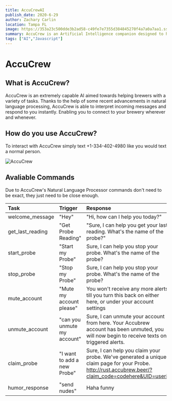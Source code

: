 ```yaml
---
title: AccuCrewAI
publish_date: 2020-6-29
author: Zachary Carlin
location: Tampa FL
image: https://353a23c500dde3b2ad58-c49fe7e7355d384845270f4a7a0a7aa1.ssl.cf2.rackcdn.com/5edd8a5f4d7c220008625fff/screenshot.png
summary: AccuCrew is an Artificial Intelligence companion designed to help you monitor your brewery.
tags: ["AI","Javascript"]
---
```


# AccuCrew

## What is AccuCrew?
AccuCrew is an extremely capable AI aimed towards helping brewers with a variety of tasks. Thanks to the help of some recent advancements in natural language processing, AccuCrew is able to interpret incoming messages and respond to you instantly. Enabling you to connect to your brewery wherever and whenever.

## How do you use AccuCrew? 
To interact with AccuCrew simply text +1-334-402-4980 like you would text a normal person. 



![AccuCrew](https://accubrew.io/accuBud.jpeg)


## Avaliable Commands
Due to AccuCrew's Natural Language Processor commands don't need to be exact, they just need to be close enough.

| Task | Trigger | Response |
| :------------- | :--------- | :----------- |
|  welcome_message | "Hey"   |  "Hi, how can I help you today?"|
| get_last_reading  | "Get Probe Reading" | "Sure, I can help you get your last reading. What's the name of the probe?" |
| start_probe |"Start my Probe"  | Sure, I can help you stop your probe. What's the name of the probe?|
| stop_probe |"Stop my Probe"  | Sure, I can help you stop your probe. What's the name of the probe?|
| mute_account | "Mute my account please" | You won't receive any more alerts till you turn this back on either here, or under your account settings|
|unmute_account| "can you unmute my account"|Sure, I can unmute your account from here. Your Accubrew account has been unmuted, you will now begin to receive texts on triggered alerts.|
| claim_probe |"I want to add a new Probe"|Sure, I can help you claim your probe. We've generated a unique claim page for your Probe. http://rust.accubrew.beer/?claim_code=codehere&UID=userid|
|humor_response|"send nudes"|Haha funny|

